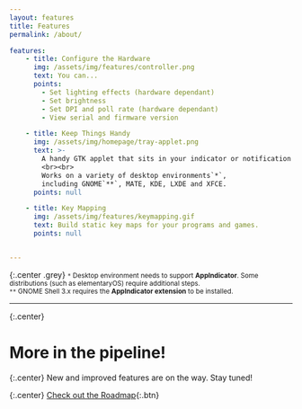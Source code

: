 ```yaml
---
layout: features
title: Features
permalink: /about/

features:
    - title: Configure the Hardware
      img: /assets/img/features/controller.png
      text: You can...
      points:
        - Set lighting effects (hardware dependant)
        - Set brightness
        - Set DPI and poll rate (hardware dependant)
        - View serial and firmware version

    - title: Keep Things Handy
      img: /assets/img/homepage/tray-applet.png
      text: >-
        A handy GTK applet that sits in your indicator or notification area.
        <br><br>
        Works on a variety of desktop environments`*`,
        including GNOME`**`, MATE, KDE, LXDE and XFCE.
      points: null

    - title: Key Mapping
      img: /assets/img/features/keymapping.gif
      text: Build static key maps for your programs and games.
      points: null


---
```


{:.center .grey}
<small>
`*` Desktop environment needs to support **AppIndicator**. Some distributions
    (such as elementaryOS) require additional steps.
<br>
`**` GNOME Shell 3.x requires the **AppIndicator extension** to be installed.
</small>

---

{:.center}
# More in the pipeline!

{:.center}
New and improved features are on the way. Stay tuned!

{:.center}
[Check out the Roadmap](/docs/roadmap/){:.btn}

